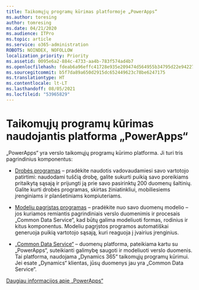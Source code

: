 ```yaml
---
title: Taikomųjų programų kūrimas platformoje „PowerApps“
ms.author: toresing
author: tomresing
ms.date: 04/21/2020
ms.audience: ITPro
ms.topic: article
ms.service: o365-administration
ROBOTS: NOINDEX, NOFOLLOW
localization_priority: Priority
ms.assetid: 0095e6a2-884c-4733-aa4b-783f574ad4b7
ms.openlocfilehash: fdeab6a96effc41728e935e209474d564955b34795d22e94227ca741368462b6
ms.sourcegitcommit: b5f7da89a650d2915dc652449623c78be6247175
ms.translationtype: HT
ms.contentlocale: lt-LT
ms.lasthandoff: 08/05/2021
ms.locfileid: "53965829"
---
```

# <a name="create-apps-with-powerapps"></a>Taikomųjų programų kūrimas naudojantis platforma „PowerApps“

„PowerApps“ yra verslo taikomųjų programų kūrimo platforma. Ji turi tris pagrindinius komponentus: 
  
- [Drobės programas](https://go.microsoft.com/fwlink/?linkid=874495) – pradėkite naudotis vadovaudamiesi savo vartotojo patirtimi: naudodami tuščią drobę, galite sukurti puikią savo poreikiams pritaikytą sąsają ir prijungti ją prie savo pasirinktų 200 duomenų šaltinių. Galite kurti drobės programas, skirtas žiniatinkliui, mobiliesiems įrenginiams ir planšetiniams kompiuteriams. 
    
- [Modeliu pagrįstas programas](https://go.microsoft.com/fwlink/?linkid=874496) – pradėkite nuo savo duomenų modelio – jos kuriamos remiantis pagrindiniais verslo duomenimis ir procesais „Common Data Service“, kad būtų galima modeliuoti formas, rodinius ir kitus komponentus. Modeliu pagrįstos programos automatiškai generuoja puikią vartotojo sąsają, kuri reaguoja į įvairius įrenginius. 
    
- [„Common Data Service“](https://go.microsoft.com/fwlink/?linkid=874497) – duomenų platforma, pateikiama kartu su „PowerApps“, suteikianti galimybę saugoti ir modeliuoti verslo duomenis. Tai platforma, naudojama „Dynamics 365“ taikomųjų programų kūrimui. Jei esate „Dynamics“ klientas, jūsų duomenys jau yra „Common Data Service“. 
    
[Daugiau informacijos apie „PowerApps“](https://go.microsoft.com/fwlink/?linkid=874498)
  

